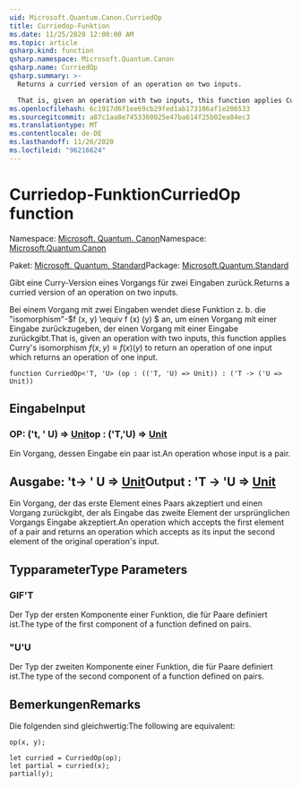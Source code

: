 ```yaml
---
uid: Microsoft.Quantum.Canon.CurriedOp
title: Curriedop-Funktion
ms.date: 11/25/2020 12:00:00 AM
ms.topic: article
qsharp.kind: function
qsharp.namespace: Microsoft.Quantum.Canon
qsharp.name: CurriedOp
qsharp.summary: >-
  Returns a curried version of an operation on two inputs.

  That is, given an operation with two inputs, this function applies Curry's isomorphism $f(x, y) \equiv f(x)(y)$ to return an operation of one input which returns an operation of one input.
ms.openlocfilehash: 6c1917d6f1ee69cb29fed1ab173106af1e206533
ms.sourcegitcommit: a87c1aa8e7453360025e47ba614f25b02ea84ec3
ms.translationtype: MT
ms.contentlocale: de-DE
ms.lasthandoff: 11/26/2020
ms.locfileid: "96216624"
---
```

# <a name="curriedop-function"></a><span data-ttu-id="7224b-102">Curriedop-Funktion</span><span class="sxs-lookup"><span data-stu-id="7224b-102">CurriedOp function</span></span>

<span data-ttu-id="7224b-103">Namespace: [Microsoft. Quantum. Canon](xref:Microsoft.Quantum.Canon)</span><span class="sxs-lookup"><span data-stu-id="7224b-103">Namespace: [Microsoft.Quantum.Canon](xref:Microsoft.Quantum.Canon)</span></span>

<span data-ttu-id="7224b-104">Paket: [Microsoft. Quantum. Standard](https://nuget.org/packages/Microsoft.Quantum.Standard)</span><span class="sxs-lookup"><span data-stu-id="7224b-104">Package: [Microsoft.Quantum.Standard](https://nuget.org/packages/Microsoft.Quantum.Standard)</span></span>


<span data-ttu-id="7224b-105">Gibt eine Curry-Version eines Vorgangs für zwei Eingaben zurück.</span><span class="sxs-lookup"><span data-stu-id="7224b-105">Returns a curried version of an operation on two inputs.</span></span>

<span data-ttu-id="7224b-106">Bei einem Vorgang mit zwei Eingaben wendet diese Funktion z. b. die "isomorphism"-$f (x, y) \equiv f (x) (y) $ an, um einen Vorgang mit einer Eingabe zurückzugeben, der einen Vorgang mit einer Eingabe zurückgibt.</span><span class="sxs-lookup"><span data-stu-id="7224b-106">That is, given an operation with two inputs, this function applies Curry's isomorphism $f(x, y) \equiv f(x)(y)$ to return an operation of one input which returns an operation of one input.</span></span>

```qsharp
function CurriedOp<'T, 'U> (op : (('T, 'U) => Unit)) : ('T -> ('U => Unit))
```


## <a name="input"></a><span data-ttu-id="7224b-107">Eingabe</span><span class="sxs-lookup"><span data-stu-id="7224b-107">Input</span></span>

### <a name="op--tu--unit"></a><span data-ttu-id="7224b-108">OP: ('t, ' U) => [Unit](xref:microsoft.quantum.lang-ref.unit)</span><span class="sxs-lookup"><span data-stu-id="7224b-108">op : ('T,'U) => [Unit](xref:microsoft.quantum.lang-ref.unit)</span></span> 

<span data-ttu-id="7224b-109">Ein Vorgang, dessen Eingabe ein paar ist.</span><span class="sxs-lookup"><span data-stu-id="7224b-109">An operation whose input is a pair.</span></span>



## <a name="output--t---u--unit"></a><span data-ttu-id="7224b-110">Ausgabe: 't-> ' U => [Unit](xref:microsoft.quantum.lang-ref.unit)</span><span class="sxs-lookup"><span data-stu-id="7224b-110">Output : 'T -> 'U => [Unit](xref:microsoft.quantum.lang-ref.unit)</span></span> 

<span data-ttu-id="7224b-111">Ein Vorgang, der das erste Element eines Paars akzeptiert und einen Vorgang zurückgibt, der als Eingabe das zweite Element der ursprünglichen Vorgangs Eingabe akzeptiert.</span><span class="sxs-lookup"><span data-stu-id="7224b-111">An operation which accepts the first element of a pair and returns an operation which accepts as its input the second element of the original operation's input.</span></span>

## <a name="type-parameters"></a><span data-ttu-id="7224b-112">Typparameter</span><span class="sxs-lookup"><span data-stu-id="7224b-112">Type Parameters</span></span>

### <a name="t"></a><span data-ttu-id="7224b-113">GIF</span><span class="sxs-lookup"><span data-stu-id="7224b-113">'T</span></span>

<span data-ttu-id="7224b-114">Der Typ der ersten Komponente einer Funktion, die für Paare definiert ist.</span><span class="sxs-lookup"><span data-stu-id="7224b-114">The type of the first component of a function defined on pairs.</span></span>
### <a name="u"></a><span data-ttu-id="7224b-115">"U</span><span class="sxs-lookup"><span data-stu-id="7224b-115">'U</span></span>

<span data-ttu-id="7224b-116">Der Typ der zweiten Komponente einer Funktion, die für Paare definiert ist.</span><span class="sxs-lookup"><span data-stu-id="7224b-116">The type of the second component of a function defined on pairs.</span></span>

## <a name="remarks"></a><span data-ttu-id="7224b-117">Bemerkungen</span><span class="sxs-lookup"><span data-stu-id="7224b-117">Remarks</span></span>

<span data-ttu-id="7224b-118">Die folgenden sind gleichwertig:</span><span class="sxs-lookup"><span data-stu-id="7224b-118">The following are equivalent:</span></span>

```qsharp
op(x, y);

let curried = CurriedOp(op);
let partial = curried(x);
partial(y);
```